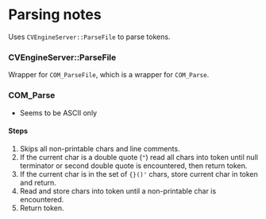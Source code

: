 # Parsing notes

Uses `CVEngineServer::ParseFile` to parse tokens.

### CVEngineServer::ParseFile

Wrapper for `COM_ParseFile`, which is a wrapper for `COM_Parse`.

### COM_Parse

* Seems to be ASCII only

#### Steps

1. Skips all non-printable chars and line comments.
2. If the current char is a double quote (`"`) read all chars into token until null terminator or second double quote is encountered, then return token.
3. If the current char is in the set of `{}()'` chars, store current char in token and return.
4. Read and store chars into token until a non-printable char is encountered.
5. Return token.